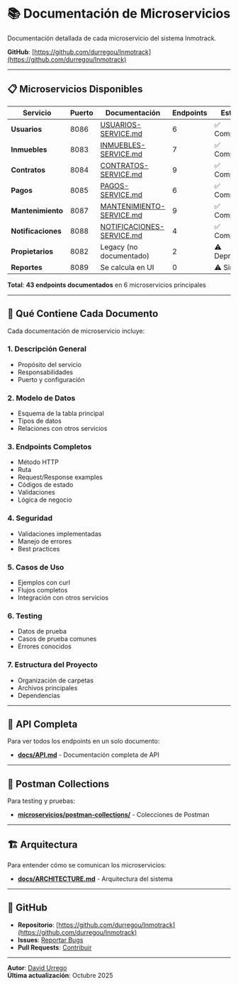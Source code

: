 # 📚 Documentación de Microservicios

Documentación detallada de cada microservicio del sistema Inmotrack.

**GitHub**: [https://github.com/durregou/Inmotrack](https://github.com/durregou/Inmotrack)

---

## 📋 Microservicios Disponibles

| Servicio | Puerto | Documentación | Endpoints | Estado |
|----------|--------|---------------|-----------|--------|
| **Usuarios** | 8086 | [USUARIOS-SERVICE.md](./USUARIOS-SERVICE.md) | 6 | ✅ Completo |
| **Inmuebles** | 8083 | [INMUEBLES-SERVICE.md](./INMUEBLES-SERVICE.md) | 7 | ✅ Completo |
| **Contratos** | 8084 | [CONTRATOS-SERVICE.md](./CONTRATOS-SERVICE.md) | 9 | ✅ Completo |
| **Pagos** | 8085 | [PAGOS-SERVICE.md](./PAGOS-SERVICE.md) | 6 | ✅ Completo |
| **Mantenimiento** | 8087 | [MANTENIMIENTO-SERVICE.md](./MANTENIMIENTO-SERVICE.md) | 9 | ✅ Completo |
| **Notificaciones** | 8088 | [NOTIFICACIONES-SERVICE.md](./NOTIFICACIONES-SERVICE.md) | 4 | ✅ Completo |
| **Propietarios** | 8082 | Legacy (no documentado) | 2 | ⚠️ Deprecado |
| **Reportes** | 8089 | Se calcula en UI | 0 | ⚠️ Sin API |

**Total**: **43 endpoints documentados** en 6 microservicios principales

---

## 📖 Qué Contiene Cada Documento

Cada documentación de microservicio incluye:

### 1. **Descripción General**
- Propósito del servicio
- Responsabilidades
- Puerto y configuración

### 2. **Modelo de Datos**
- Esquema de la tabla principal
- Tipos de datos
- Relaciones con otros servicios

### 3. **Endpoints Completos**
- Método HTTP
- Ruta
- Request/Response examples
- Códigos de estado
- Validaciones
- Lógica de negocio

### 4. **Seguridad**
- Validaciones implementadas
- Manejo de errores
- Best practices

### 5. **Casos de Uso**
- Ejemplos con curl
- Flujos completos
- Integración con otros servicios

### 6. **Testing**
- Datos de prueba
- Casos de prueba comunes
- Errores conocidos

### 7. **Estructura del Proyecto**
- Organización de carpetas
- Archivos principales
- Dependencias

---

## 🔗 API Completa

Para ver todos los endpoints en un solo documento:
- **[docs/API.md](../API.md)** - Documentación completa de API

---

## 📡 Postman Collections

Para testing y pruebas:
- **[microservicios/postman-collections/](../../microservicios/postman-collections/)** - Colecciones de Postman

---

## 🏗️ Arquitectura

Para entender cómo se comunican los microservicios:
- **[docs/ARCHITECTURE.md](../ARCHITECTURE.md)** - Arquitectura del sistema

---

## 🔗 GitHub

- **Repositorio**: [https://github.com/durregou/Inmotrack](https://github.com/durregou/Inmotrack)
- **Issues**: [Reportar Bugs](https://github.com/durregou/Inmotrack/issues)
- **Pull Requests**: [Contribuir](https://github.com/durregou/Inmotrack/pulls)

---

**Autor**: [David Urrego](https://github.com/durregou)  
**Última actualización**: Octubre 2025

